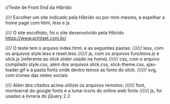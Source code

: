 //Teste de Front End da Híbrido

//// Escolher um site indicado pela Híbrido ou por mim mesmo, e espelhar a home page com html, less e js.

//// O site escolhido, foi o site desenvolvido pela Híbrido https://www.printset.com.br/

//// O teste tem o arquivo index.html, e as seguintes pastas:
////// less, com os arquivos style.less e reset.less
////// js, com os arquivos functions.js e slick.js (referente ao slick slider usado na home)
////// css, com o arquivo compilado style.css, além dos arquivos slick.css, slick-theme.css, ajax-loader.gif e a pasta fonts onde dentro temos as fonts do slick.
////// svg, com icones das redes sociais


//// Além dos citados acima utilizei os arquivos remotos:
////// font, montserrat do google fonts e a luma-icons do online web fonts
////// js, foi usadao a livraria do jQuery 2.2
